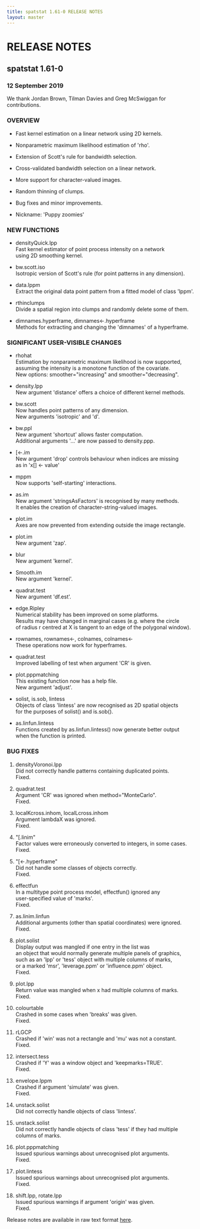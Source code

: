 ```yaml
---
title: spatstat 1.61-0 RELEASE NOTES
layout: master
---
```


# RELEASE NOTES

## spatstat 1.61-0

### 12 September 2019

   We thank Jordan Brown, Tilman Davies and Greg McSwiggan for contributions.

### OVERVIEW

 * Fast kernel estimation on a linear network using 2D kernels.

 * Nonparametric maximum likelihood estimation of 'rho'.

 * Extension of Scott's rule for bandwidth selection.

 * Cross-validated bandwidth selection on a linear network.

 * More support for character-valued images.

 * Random thinning of clumps.

 * Bug fixes and minor improvements.

 * Nickname: 'Puppy zoomies'

### NEW FUNCTIONS

 * densityQuick.lpp  
    Fast kernel estimator of point process intensity on a network  
    using 2D smoothing kernel.

 * bw.scott.iso  
    Isotropic version of Scott's rule (for point patterns in any dimension).

 * data.lppm  
    Extract the original data point pattern from a fitted model of class 'lppm'.

 * rthinclumps  
    Divide a spatial region into clumps and randomly delete some of them.

 * dimnames.hyperframe, dimnames<-.hyperframe  
    Methods for extracting and changing the 'dimnames' of a hyperframe.

### SIGNIFICANT USER-VISIBLE CHANGES

 * rhohat  
    Estimation by nonparametric maximum likelihood is now supported,  
    assuming the intensity is a monotone function of the covariate.  
    New options: smoother="increasing" and smoother="decreasing".

 * density.lpp  
    New argument 'distance' offers a choice of different kernel methods.

 * bw.scott  
    Now handles point patterns of any dimension.  
    New arguments 'isotropic' and 'd'.

 * bw.ppl  
    New argument 'shortcut' allows faster computation.  
    Additional arguments '...' are now passed to density.ppp.

 * [<-.im  
    New argument 'drop' controls behaviour when indices are missing  
    as in 'x[] <- value'

 * mppm  
    Now supports 'self-starting' interactions.

 * as.im  
    New argument 'stringsAsFactors' is recognised by many methods.  
    It enables the creation of character-string-valued images.

 * plot.im  
    Axes are now prevented from extending outside the image rectangle.

 * plot.im  
    New argument 'zap'.

 * blur  
    New argument 'kernel'.

 * Smooth.im  
    New argument 'kernel'.

 * quadrat.test  
    New argument 'df.est'.

 * edge.Ripley  
    Numerical stability has been improved on some platforms.  
    Results may have changed in marginal cases (e.g. where the circle  
    of radius r centred at X is tangent to an edge of the polygonal window). 

 * rownames, rownames<-, colnames, colnames<-  
    These operations now work for hyperframes.

 * quadrat.test  
    Improved labelling of test when argument 'CR' is given.

 * plot.pppmatching  
    This existing function now has a help file.  
    New argument 'adjust'.

 * solist, is.sob, lintess  
    Objects of class 'lintess' are now recognised as 2D spatial objects  
    for the purposes of solist() and is.sob().

 * as.linfun.lintess  
    Functions created by as.linfun.lintess() now generate better output  
    when the function is printed.

### BUG FIXES

 1. densityVoronoi.lpp  
     Did not correctly handle patterns containing duplicated points.  
     Fixed.

 2. quadrat.test  
     Argument 'CR' was ignored when method="MonteCarlo".  
     Fixed.

 3. localKcross.inhom, localLcross.inhom  
     Argument lambdaX was ignored.  
     Fixed.

 4. "[.linim"  
     Factor values were erroneously converted to integers, in some cases.  
     Fixed.

 5. "[<-.hyperframe"  
     Did not handle some classes of objects correctly.  
     Fixed.

 6. effectfun  
     In a multitype point process model, effectfun() ignored any  
     user-specified value of 'marks'.  
     Fixed.

 7. as.linim.linfun  
     Additional arguments (other than spatial coordinates) were ignored.  
     Fixed.

 8. plot.solist  
     Display output was mangled if one entry in the list was  
     an object that would normally generate multiple panels of graphics,  
     such as an 'lpp' or 'tess' object with multiple columns of marks,  
     or a marked 'msr', 'leverage.ppm' or 'influence.ppm' object.  
     Fixed.

 9. plot.lpp  
     Return value was mangled when x had multiple columns of marks.  
     Fixed.

10. colourtable  
     Crashed in some cases when 'breaks' was given.  
     Fixed.

11. rLGCP  
     Crashed if 'win' was not a rectangle and 'mu' was not a constant.  
     Fixed.

12. intersect.tess  
     Crashed if 'Y' was a window object and 'keepmarks=TRUE'.  
     Fixed.

13. envelope.lppm  
     Crashed if argument 'simulate' was given.  
     Fixed.

14. unstack.solist  
     Did not correctly handle objects of class 'lintess'.

15. unstack.solist  
     Did not correctly handle objects of class 'tess' if they had multiple  
     columns of marks.

16. plot.pppmatching  
     Issued spurious warnings about unrecognised plot arguments.  
     Fixed.

17. plot.lintess  
     Issued spurious warnings about unrecognised plot arguments.  
     Fixed.

18. shift.lpp, rotate.lpp  
     Issued spurious warnings if argument 'origin' was given.  
     Fixed.

Release notes are available in raw text format [here](spatstat-1.61-0.txt).
